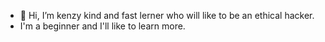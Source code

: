 - 👋 Hi, I’m kenzy kind and fast lerner who will like to be an ethical hacker.
- I'm a beginner and I'll like to learn more.




